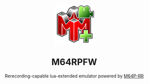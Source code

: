 <p align="center">
  <img width="128" align="center" src="https://github.com/Mupen64-Rewrite/M64RPFW/blob/avalonia/MiscAssets/rpfw.svg">
</p>

<h1 align="center">
  M64RPFW
</h1>
<p align="center">
  Rerecording-capable lua-extended emulator powered by <a href="https://github.com/Mupen64-Rewrite/M64P-RR">M64P-RR</a>
</p>
